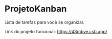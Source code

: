 # ProjetoKanban
Lista de tarefas para você se organizar.

Link do projeto funcional: https://43mbve.csb.app/

